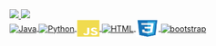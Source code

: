 <div>
 
  <a href="https://github.com/laura-lorrayne">
  <img height="180em" src="https://github-readme-stats.vercel.app/api?username=silvabento&show_icons=true&theme=radical&include_all_commits=true&count_private=true"/>
  <img height="180em" src="https://github-readme-stats.vercel.app/api/top-langs/?username=silvabento&layout=compact&langs_count=7&theme=radical"/>
   
</div>
 
<div style="display: inline_block">  
 
  <img align="center" alt="Java" height="30" width="40" src="https://i.pinimg.com/originals/e9/94/61/e99461fdd5b3db8bdb3081d8acf5e524.png" />
  <img align="center" alt="Python" height="30" width="40" src="https://img.icons8.com/color/512/python--v1.png" />
  <img align="center" alt="Js" height="30" width="40" src="https://raw.githubusercontent.com/devicons/devicon/master/icons/javascript/javascript-plain.svg ">
  <img align="center" alt="HTML" height="30" width="40" src="https://img.icons8.com/color/512/html-5--v1.png ">
  <img align="center" alt="CSS" height="30" width="40" src="https://raw.githubusercontent.com/devicons/devicon/master/icons/css3/css3-original.svg ">
  <img align="center" alt="bootstrap" height="30" width="40" src="https://cdn.jsdelivr.net/gh/devicons/devicon/icons/bootstrap/bootstrap-original.svg " />
      
</div>

 
 

